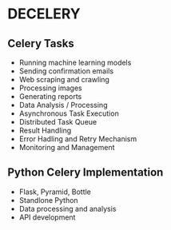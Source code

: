 # DECELERY

## Celery Tasks

- Running machine learning models
- Sending confirmation emails
- Web scraping and crawling
- Processing images
- Generating reports
- Data Analysis / Processing
- Asynchronous Task Execution
- Distributed Task Queue
- Result Handling
- Error Hadling and Retry Mechanism
- Monitoring and Management

## Python Celery Implementation

- Flask, Pyramid, Bottle
- Standlone Python
- Data processing and analysis
- API development
